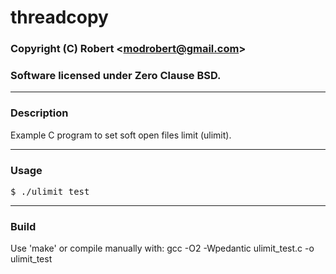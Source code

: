 # threadcopy

### Copyright (C) Robert &lt;modrobert@gmail.com&gt;
### Software licensed under Zero Clause BSD.

---

### Description

Example C program to set soft open files limit (ulimit).

---

### Usage

<pre>
$ ./ulimit_test
</pre>

---

### Build

Use 'make' or compile manually with:
gcc -O2 -Wpedantic ulimit_test.c -o ulimit_test

